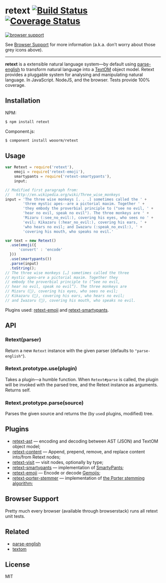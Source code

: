 # retext [![Build Status](https://travis-ci.org/wooorm/retext.svg?branch=master)](https://travis-ci.org/wooorm/retext) [![Coverage Status](https://img.shields.io/coveralls/wooorm/retext.svg)](https://coveralls.io/r/wooorm/retext?branch=master)

[![browser support](https://ci.testling.com/wooorm/retext.png) ](https://ci.testling.com/wooorm/retext)

See [Browser Support](#browser-support) for more information (a.k.a. don’t worry about those grey icons above).

---

**retext** is a extensible natural language system—by default using [parse-english](https://github.com/wooorm/parse-english) to transform natural language into a [TextOM](https://github.com/wooorm/textom/) object model. Retext provides a pluggable system for analysing and manipulating natural language. In JavaScript. NodeJS, and the browser. Tests provide 100% coverage.

## Installation

NPM:
```sh
$ npm install retext
```

Component.js:
```sh
$ component install wooorm/retext
```

## Usage

```js
var Retext = require('retext'),
    emoji = require('retext-emoji'),
    smartypants = require('retext-smartypants'),
    input;

// Modified first paragraph from: 
//   http://en.wikipedia.org/wiki/Three_wise_monkeys
input = 'The three wise monkeys [. . .] sometimes called the ' +
        'three mystic apes--are a pictorial maxim. Together ' +
        'they embody the proverbial principle to ("see no evil, ' +
        'hear no evil, speak no evil"). The three monkeys are ' +
        'Mizaru (:see_no_evil:), covering his eyes, who sees no ' +
        'evil; Kikazaru (:hear_no_evil:), covering his ears, ' +
        'who hears no evil; and Iwazaru (:speak_no_evil:), ' +
        'covering his mouth, who speaks no evil.'

var text = new Retext()
  .use(emoji({
      'convert' : 'encode'
  }))
  .use(smartypants())
  .parse(input)
  .toString();
// The three wise monkeys […] sometimes called the three
// mystic apes—are a pictorial maxim. Together they
// embody the proverbial principle to (“see no evil,
// hear no evil, speak no evil”). The three monkeys are
// Mizaru (🙈), covering his eyes, who sees no evil;
// Kikazaru (🙉), covering his ears, who hears no evil;
// and Iwazaru (🙊), covering his mouth, who speaks no evil.
```

Plugins used: [retext-emoji](https://github.com/wooorm/retext-emoji) and [retext-smartypants](https://github.com/wooorm/retext-smartypants).

## API

### Retext(parser)

Return a new `Retext` instance with the given parser (defaults to `"parse-english"`).

### Retext.prototype.use(plugin)

Takes a plugin—a humble function. When `Retext#parse` is called, the plugin will be invoked with the parsed tree, and the Retext instance as arguments. Returns self.

### Retext.prototype.parse(source)

Parses the given source and returns the (by `use`d plugins, modified) tree.

## Plugins

  * [retext-ast](https://github.com/wooorm/retext-ast) — encoding and decoding between AST (JSON) and TextOM object model;
  * [retext-content](https://github.com/wooorm/retext-content) — Append, prepend, remove, and replace content into/from Retext nodes;
  * [retext-visit](https://github.com/wooorm/retext-visit) — visit nodes, optionally by type;
  * [retext-smartypants](https://github.com/wooorm/retext-smartypants) — implementation of [SmartyPants](http://daringfireball.net/projects/smartypants/);
  * [retext-emoji](https://github.com/wooorm/retext-emoji) — Encode or decode [Gemojis](https://github.com/github/gemoji);
  * [retext-porter-stemmer](https://github.com/wooorm/retext-porter-stemmer) — implementation of [the Porter stemming algorithm](http://tartarus.org/martin/PorterStemmer/);

## Browser Support
Pretty much every browser (available through browserstack) runs all retext unit tests.

## Related

  * [parse-english](https://github.com/wooorm/parse-english "Parse English")
  * [textom](https://github.com/wooorm/textom "TextOM")

## License

  MIT
